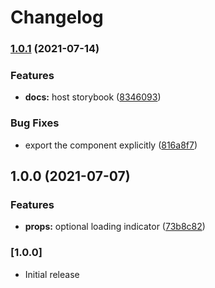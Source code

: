 # Changelog

### [1.0.1](https://github.com/esinx/react-swr-infinite-scroll/compare/v1.0.0...v1.0.1) (2021-07-14)


### Features

* **docs:** host storybook ([8346093](https://github.com/esinx/react-swr-infinite-scroll/commit/83460934179d969d4fa76dc467761c1c49cb81f9))


### Bug Fixes

* export the component explicitly ([816a8f7](https://github.com/esinx/react-swr-infinite-scroll/commit/816a8f780e4f6f5cb925ec0a04c06539ab22afd9))

## 1.0.0 (2021-07-07)


### Features

* **props:** optional loading indicator ([73b8c82](https://github.com/esinx/react-swr-infinite-scroll/commit/73b8c82b212831335b1772f0ad41a79d7f08a0da))

### [1.0.0]

- Initial release
